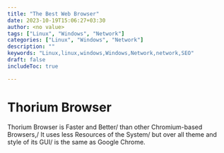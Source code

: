 ```yaml
---
title: "The Best Web Browser"
date: 2023-10-19T15:06:27+03:30
author: <no value>
tags: ["Linux", "Windows", "Network"]
categories: ["Linux", "Windows", "Network"]
description: ""
keywords: "Linux,linux,windows,Windows,Network,network,SEO"
draft: false
includeToc: true

---
```

# Thorium Browser
Thorium Browser is Faster and Better/
than other Chromium-based Browsers,/
It uses less Resources of the System/
but over all theme and style of its GUI/
is the same as Google Chrome.

